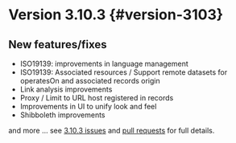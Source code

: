 # Version 3.10.3 {#version-3103}

## New features/fixes

-   ISO19139: improvements in language management
-   ISO19139: Associated resources / Support remote datasets for operatesOn and associated records origin
-   Link analysis improvements
-   Proxy / Limit to URL host registered in records
-   Improvements in UI to unify look and feel
-   Shibboleth improvements

and more \... see [3.10.3 issues](https://github.com/geonetwork/core-geonetwork/issues?q=is%3Aissue+milestone%3A3.10.3+is%3Aclosed) and [pull requests](https://github.com/geonetwork/core-geonetwork/pulls?q=milestone%3A3.10.3+is%3Aclosed+is%3Apr) for full details.
